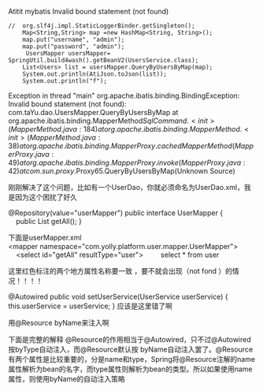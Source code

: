 Atitit mybatis Invalid bound statement (not found)

	//	org.slf4j.impl.StaticLoggerBinder.getSingleton();
		Map<String,String> map =new HashMap<String, String>();
		map.put("username", "admin");
		map.put("password", "admin");
		 UsersMapper usersMapper=  SpringUtil.build4wash().getBeanV2(UsersService.class);
		List<Users> list = usersMapper.QueryByUsersByMap(map);
		System.out.println(AtiJson.toJson(list));
		System.out.println("f");



Exception in thread "main" org.apache.ibatis.binding.BindingException: Invalid bound statement (not found): com.taYu.dao.UsersMapper.QueryByUsersByMap
	at org.apache.ibatis.binding.MapperMethod$SqlCommand.<init>(MapperMethod.java:184)
	at org.apache.ibatis.binding.MapperMethod.<init>(MapperMethod.java:38)
	at org.apache.ibatis.binding.MapperProxy.cachedMapperMethod(MapperProxy.java:49)
	at org.apache.ibatis.binding.MapperProxy.invoke(MapperProxy.java:42)
	at com.sun.proxy.$Proxy65.QueryByUsersByMap(Unknown Source)


刚刚解决了这个问题，比如有一个UserDao，你就必须命名为UserDao.xml，我是因为这个困扰了好久


@Repository(value="userMapper")
public interface UserMapper {
    public List<User> getAll();
}

下面是userMapper.xml
<mapper namespace="com.yolly.platform.user.mapper.UserMapper">
    <select id="getAll" resultType="user">
        select * from user
    </select>
</mapper>

这里红色标注的两个地方属性名称要一致 ，要不就会出现（not fond ）的情况！！！！



@Autowired
public void setUserService(UserService userService) {
this.userService = userService;
}
应该是这里错了啊

用@Resource byName来注入啊

下面是完整的解释
@Resource的作用相当于@Autowired，只不过@Autowired按byType自动注入，而@Resource默认按 byName自动注入罢了。@Resource有两个属性是比较重要的，分是name和type，Spring将@Resource注解的name属性解析为bean的名字，而type属性则解析为bean的类型。所以如果使用name属性，则使用byName的自动注入策略

